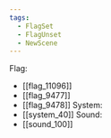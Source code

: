 ```yaml
---
tags:
  - FlagSet
  - FlagUnset
  - NewScene
---
```

Flag:
- [[flag_11096]]
- [[flag_9477]]
- [[flag_9478]]
System:
- [[system_40]]
Sound:
- [[sound_100]]
